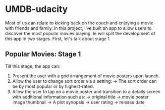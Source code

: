 # UMDB-udacity
Most of us can relate to kicking back on the couch and enjoying a movie with friends and family.
In this project, I’ve built an app to allow users to discover the most popular movies playing.
Ie will split the development of this app in two stages.
First, let's talk about stage 1.

## Popular Movies: Stage 1
Till this stage, the app can:
1) Present the user with a grid arrangement of movie posters upon launch.
2) Allow the user to change sort order via a setting:
      -> The sort order can be by most popular or by highest-rated.
3) Allow the user to tap on a movie poster and transition to a details screen with additional information such as:
-> original title
-> movie poster image thumbnail
-> A plot synopsis
-> user rating
-> release date







